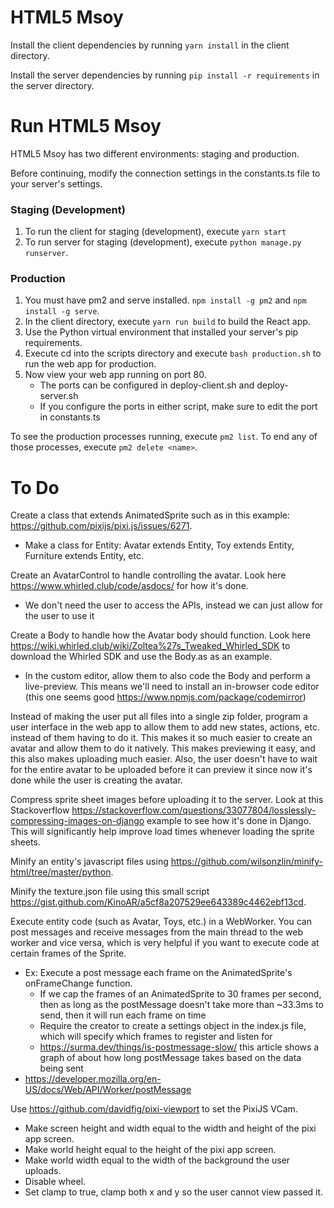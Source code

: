 # HTML5 Msoy
Install the client dependencies by running ```yarn install``` in the client directory.

Install the server dependencies by running ```pip install -r requirements``` in the server directory.
  
# Run HTML5 Msoy
HTML5 Msoy has two different environments: staging and production.

Before continuing, modify the connection settings in the constants.ts file to your server's settings.

### Staging (Development)
1. To run the client for staging (development), execute ```yarn start```
2. To run server for staging (development), execute ```python manage.py runserver```.

### Production
1. You must have pm2 and serve installed. ```npm install -g pm2``` and ```npm install -g serve```.  
2. In the client directory, execute ```yarn run build``` to build the React app.  
3. Use the Python virtual environment that installed your server's pip requirements.  
4. Execute cd into the scripts directory and execute ```bash production.sh``` to run the web app for production.  
5. Now view your web app running on port 80.
    - The ports can be configured in deploy-client.sh and deploy-server.sh
    - If you configure the ports in either script, make sure to edit the port in constants.ts

To see the production processes running, execute ```pm2 list```. To end any of those processes, execute ```pm2 delete <name>```.

# To Do
Create a class that extends AnimatedSprite such as in this example: https://github.com/pixijs/pixi.js/issues/6271.
- Make a class for Entity: Avatar extends Entity, Toy extends Entity, Furniture extends Entity, etc.

Create an AvatarControl to handle controlling the avatar. Look here https://www.whirled.club/code/asdocs/ for how it's done.
- We don't need the user to access the APIs, instead we can just allow for the user to use it

Create a Body to handle how the Avatar body should function. Look here https://wiki.whirled.club/wiki/Zoltea%27s_Tweaked_Whirled_SDK to download the Whirled SDK and use the Body.as as an example.
- In the custom editor, allow them to also code the Body and perform a live-preview. This means we'll need to install an in-browser code editor (this one seems good https://www.npmjs.com/package/codemirror)

Instead of making the user put all files into a single zip folder, program a user interface in the web app to allow them to add new states, actions, etc. instead of them having
to do it. This makes it so much easier to create an avatar and allow them to do it natively. This makes previewing it easy, and this also makes uploading much easier. Also, the
user doesn't have to wait for the entire avatar to be uploaded before it can preview it since now it's done while the user is creating the avatar.

Compress sprite sheet images before uploading it to the server. Look at this Stackoverflow
https://stackoverflow.com/questions/33077804/losslessly-compressing-images-on-django example
to see how it's done in Django. This will significantly help improve load times whenever loading
the sprite sheets.

Minify an entity's javascript files using https://github.com/wilsonzlin/minify-html/tree/master/python.

Minify the texture.json file using this small script https://gist.github.com/KinoAR/a5cf8a207529ee643389c4462ebf13cd.

Execute entity code (such as Avatar, Toys, etc.) in a WebWorker. You can post messages and receive messages from the main thread to the web worker and vice versa, which
is very helpful if you want to execute code at certain frames of the Sprite.
- Ex: Execute a post message each frame on the AnimatedSprite's onFrameChange function.
  - If we cap the frames of an AnimatedSprite to 30 frames per second, then as long as the postMessage doesn't take more than ~33.3ms to send, then it will run each frame on time
  - Require the creator to create a settings object in the index.js file, which will specify which frames to register and listen for
  - https://surma.dev/things/is-postmessage-slow/ this article shows a graph of about how long postMessage takes based on the data being sent
- https://developer.mozilla.org/en-US/docs/Web/API/Worker/postMessage

Use https://github.com/davidfig/pixi-viewport to set the PixiJS VCam.
- Make screen height and width equal to the width and height of the pixi app screen.
- Make world height equal to the height of the pixi app screen.
- Make world width equal to the width of the background the user uploads.
- Disable wheel.
- Set clamp to true, clamp both x and y so the user cannot view passed it.
